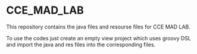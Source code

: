 # CCE_MAD_LAB

This repository contains the java files and resourse files for CCE MAD LAB.

To use the codes just create an empty view project which uses groovy DSL and import the java and res files into the corresponding files.

